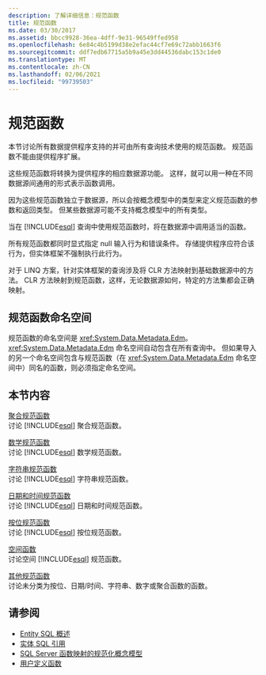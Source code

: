 ```yaml
---
description: 了解详细信息：规范函数
title: 规范函数
ms.date: 03/30/2017
ms.assetid: bbcc9928-36ea-4dff-9e31-96549ffed958
ms.openlocfilehash: 6e84c4b5199d38e2efac44cf7e69c72abb1663f6
ms.sourcegitcommit: ddf7edb67715a5b9a45e3dd44536dabc153c1de0
ms.translationtype: MT
ms.contentlocale: zh-CN
ms.lasthandoff: 02/06/2021
ms.locfileid: "99739503"
---
```

# <a name="canonical-functions"></a>规范函数

本节讨论所有数据提供程序支持的并可由所有查询技术使用的规范函数。 规范函数不能由提供程序扩展。  
  
 这些规范函数将转换为提供程序的相应数据源功能。 这样，就可以用一种在不同数据源间通用的形式表示函数调用。  
  
 因为这些规范函数独立于数据源，所以会按概念模型中的类型来定义规范函数的参数和返回类型。 但某些数据源可能不支持概念模型中的所有类型。  
  
 当在 [!INCLUDE[esql](../../../../../../includes/esql-md.md)] 查询中使用规范函数时，将在数据源中调用适当的函数。  
  
 所有规范函数都同时显式指定 null 输入行为和错误条件。 存储提供程序应符合该行为，但实体框架不强制执行此行为。  
  
 对于 LINQ 方案，针对实体框架的查询涉及将 CLR 方法映射到基础数据源中的方法。 CLR 方法映射到规范函数，这样，无论数据源如何，特定的方法集都会正确映射。  
  
## <a name="canonical-functions-namespace"></a>规范函数命名空间  

 规范函数的命名空间是 <xref:System.Data.Metadata.Edm>。 <xref:System.Data.Metadata.Edm> 命名空间自动包含在所有查询中。 但如果导入的另一个命名空间包含与规范函数（在 <xref:System.Data.Metadata.Edm> 命名空间中）同名的函数，则必须指定命名空间。  
  
## <a name="in-this-section"></a>本节内容  

 [聚合规范函数](aggregate-canonical-functions.md)  
 讨论 [!INCLUDE[esql](../../../../../../includes/esql-md.md)] 聚合规范函数。  
  
 [数学规范函数](math-canonical-functions.md)  
 讨论 [!INCLUDE[esql](../../../../../../includes/esql-md.md)] 数学规范函数。  
  
 [字符串规范函数](string-canonical-functions.md)  
 讨论 [!INCLUDE[esql](../../../../../../includes/esql-md.md)] 字符串规范函数。  
  
 [日期和时间规范函数](date-and-time-canonical-functions.md)  
 讨论 [!INCLUDE[esql](../../../../../../includes/esql-md.md)] 日期和时间规范函数。  
  
 [按位规范函数](bitwise-canonical-functions.md)  
 讨论 [!INCLUDE[esql](../../../../../../includes/esql-md.md)] 按位规范函数。  
  
 [空间函数](spatial-functions.md)  
 讨论空间 [!INCLUDE[esql](../../../../../../includes/esql-md.md)] 规范函数。  
  
 [其他规范函数](other-canonical-functions.md)  
 讨论未分类为按位、日期/时间、字符串、数字或聚合函数的函数。  
  
## <a name="see-also"></a>请参阅

- [Entity SQL 概述](entity-sql-overview.md)
- [实体 SQL 引用](entity-sql-reference.md)
- [SQL Server 函数映射的规范化概念模型](../conceptual-model-canonical-to-sql-server-functions-mapping.md)
- [用户定义函数](user-defined-functions-entity-sql.md)
